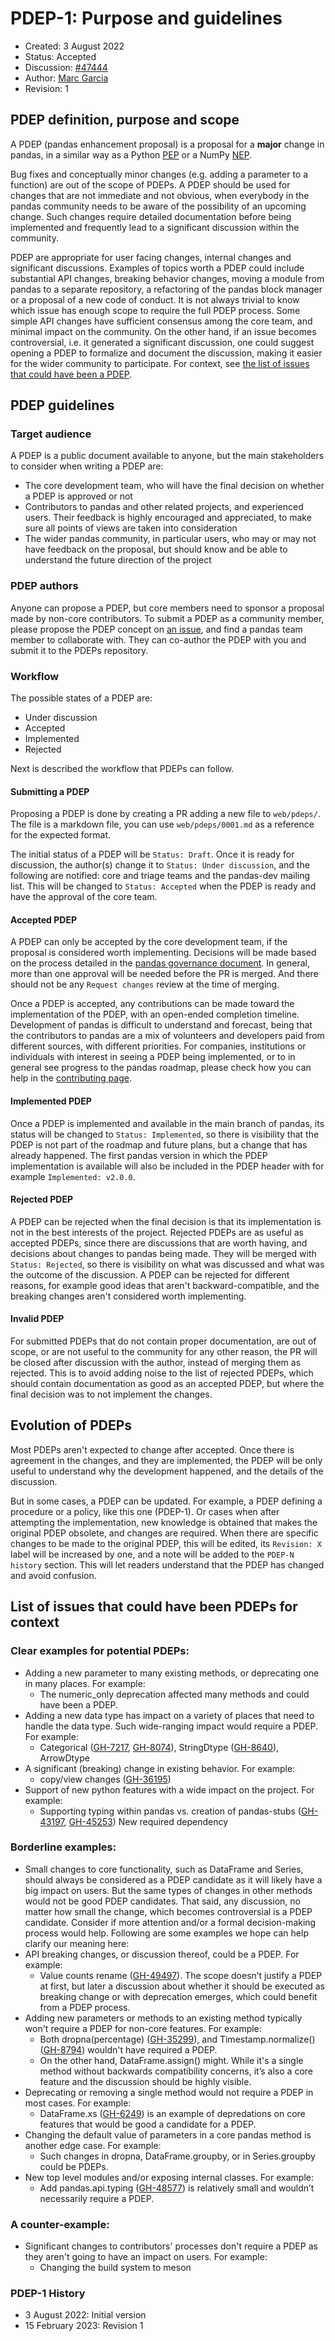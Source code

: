 # PDEP-1: Purpose and guidelines

- Created: 3 August 2022
- Status: Accepted
- Discussion: [#47444](https://github.com/pandas-dev/pandas/pull/47444)
- Author: [Marc Garcia](https://github.com/datapythonista)
- Revision: 1

## PDEP definition, purpose and scope

A PDEP (pandas enhancement proposal) is a proposal for a **major** change in
pandas, in a similar way as a Python [PEP](https://peps.python.org/pep-0001/)
or a NumPy [NEP](https://numpy.org/neps/nep-0000.html).

Bug fixes and conceptually minor changes (e.g. adding a parameter to a function) are out of the
scope of PDEPs. A PDEP should be used for changes that are not immediate and not obvious, when
everybody in the pandas community needs to be aware of the possibility of an upcoming change.
Such changes require detailed documentation before being implemented and frequently lead to a
significant discussion within the community.

PDEP are appropriate for user facing changes, internal changes and significant discussions.
Examples of topics worth a PDEP could include substantial API changes, breaking behavior changes,
moving a module from pandas to a separate repository, a refactoring of the pandas block manager
or a proposal of a new code of conduct. It is not always trivial to know which issue has enough
scope to require the full PDEP process. Some simple API changes have sufficient consensus among
the core team, and minimal impact on the community. On the other hand, if an issue becomes
controversial, i.e. it generated a significant discussion, one could suggest opening a PDEP to
formalize and document the discussion, making it easier for the wider community to participate.
For context, see [the list of issues that could have been a PDEP](#List-of-issues).

## PDEP guidelines

### Target audience

A PDEP is a public document available to anyone, but the main stakeholders to
consider when writing a PDEP are:

- The core development team, who will have the final decision on whether a PDEP
  is approved or not
- Contributors to pandas and other related projects, and experienced users. Their
  feedback is highly encouraged and appreciated, to make sure all points of views
  are taken into consideration
- The wider pandas community, in particular users, who may or may not have feedback
  on the proposal, but should know and be able to understand the future direction of
  the project

### PDEP authors

Anyone can propose a PDEP, but core members need to sponsor a proposal made by non-core
contributors. To submit a PDEP as a community member, please propose the PDEP concept on
[an issue](https://github.com/pandas-dev/pandas/issues/new/choose), and find a pandas team
member to collaborate with. They can co-author the PDEP with you and submit it to the PDEPs
repository.

### Workflow

The possible states of a PDEP are:

- Under discussion
- Accepted
- Implemented
- Rejected

Next is described the workflow that PDEPs can follow.

#### Submitting a PDEP

Proposing a PDEP is done by creating a PR adding a new file to `web/pdeps/`.
The file is a markdown file, you can use `web/pdeps/0001.md` as a reference
for the expected format.

The initial status of a PDEP will be `Status: Draft`. Once it is ready for discussion, the author(s)
change it to `Status: Under discussion`, and the following are notified: core and triage teams
and the pandas-dev mailing list. This will be changed to `Status: Accepted` when the PDEP is ready
and have the approval of the core team.


#### Accepted PDEP

A PDEP can only be accepted by the core development team, if the proposal is considered
worth implementing. Decisions will be made based on the process detailed in the
[pandas governance document](https://github.com/pandas-dev/pandas-governance/blob/master/governance.md).
In general, more than one approval will be needed before the PR is merged. And
there should not be any `Request changes` review at the time of merging.

Once a PDEP is accepted, any contributions can be made toward the implementation of the PDEP,
with an open-ended completion timeline. Development of pandas is difficult to understand and
forecast, being that the contributors to pandas are a mix of volunteers and developers paid from different sources,
with different priorities. For companies, institutions or individuals with interest in seeing a
PDEP being implemented, or to in general see progress to the pandas roadmap, please check how
you can help in the [contributing page](/contribute.html).

#### Implemented PDEP

Once a PDEP is implemented and available in the main branch of pandas, its
status will be changed to `Status: Implemented`, so there is visibility that the PDEP
is not part of the roadmap and future plans, but a change that has already
happened. The first pandas version in which the PDEP implementation is
available will also be included in the PDEP header with for example
`Implemented: v2.0.0`.

#### Rejected PDEP

A PDEP can be rejected when the final decision is that its implementation is
not in the best interests of the project. Rejected PDEPs are as useful as accepted
PDEPs, since there are discussions that are worth having, and decisions about
changes to pandas being made. They will be merged with `Status: Rejected`, so
there is visibility on what was discussed and what was the outcome of the
discussion. A PDEP can be rejected for different reasons, for example good ideas
that aren't backward-compatible, and the breaking changes aren't considered worth
implementing.

#### Invalid PDEP

For submitted PDEPs that do not contain proper documentation, are out of scope, or
are not useful to the community for any other reason, the PR will be closed after
discussion with the author, instead of merging them as rejected. This is to avoid
adding noise to the list of rejected PDEPs, which should contain documentation as
good as an accepted PDEP, but where the final decision was to not implement the changes.

## Evolution of PDEPs

Most PDEPs aren't expected to change after accepted. Once there is agreement in the changes,
and they are implemented, the PDEP will be only useful to understand why the development happened,
and the details of the discussion.

But in some cases, a PDEP can be updated. For example, a PDEP defining a procedure or
a policy, like this one (PDEP-1). Or cases when after attempting the implementation,
new knowledge is obtained that makes the original PDEP obsolete, and changes are
required. When there are specific changes to be made to the original PDEP, this will
be edited, its `Revision: X` label will be increased by one, and a note will be added
to the `PDEP-N history` section. This will let readers understand that the PDEP has
changed and avoid confusion.

## <a id="List-of-issues"></a> List of issues that could have been PDEPs for context
### Clear examples for potential PDEPs:
- Adding a new parameter to many existing methods, or deprecating one in many places. For example:
  - The numeric_only deprecation affected many methods and could have been a PDEP.
- Adding a new data type has impact on a variety of places that need to handle the data type.
  Such wide-ranging impact would require a PDEP. For example:
  - Categorical ([GH-7217][7217], [GH-8074][8074]), StringDtype ([GH-8640][8640]), ArrowDtype
- A significant (breaking) change in existing behavior. For example:
  - copy/view changes ([GH-36195][36195])
- Support of new python features with a wide impact on the project. For example:
  - Supporting typing within pandas vs. creation of pandas-stubs ([GH-43197][43197],
    [GH-45253][45253]) New required dependency

### Borderline examples:
- Small changes to core functionality, such as DataFrame and Series, should always be considered
  as a PDEP candidate as it will likely have a big impact on users. But the same types of
  changes in other methods would not be good PDEP candidates. That said, any discussion, no
  matter how small the change, which becomes controversial is a PDEP candidate. Consider if more
  attention and/or a formal decision-making process would help. Following are some examples we
  hope can help clarify our meaning here:
- API breaking changes, or discussion thereof, could be a PDEP. For example:
  - Value counts rename ([GH-49497][49497]). The scope doesn’t justify a PDEP at first, but later a
    discussion about whether it should be executed as breaking change or with deprecation
    emerges, which could benefit from a PDEP process.
- Adding new parameters or methods to an existing method typically won't require a PDEP for
  non-core features. For example:
  - Both dropna(percentage) ([GH-35299][35299]), and Timestamp.normalize() ([GH-8794][8794])
    wouldn't have required a PDEP.
  - On the other hand, DataFrame.assign() might. While it's a single method without backwards
    compatibility concerns, it’s also a core feature and the discussion should be highly visible.
- Deprecating or removing a single method would not require a PDEP in most cases. For example:
  - DataFrame.xs ([GH-6249][6249]) is an example of depredations on core features that would be
    good a candidate for a PDEP.
- Changing the default value of parameters in a core pandas method is another edge case. For
  example:
  - Such changes in dropna,  DataFrame.groupby, or in Series.groupby could be PDEPs.
- New top level modules and/or exposing internal classes. For example:
  - Add pandas.api.typing ([GH-48577][48577]) is relatively small and wouldn’t necessarily
    require a PDEP.

### A counter-example:
- Significant changes to contributors' processes don't require a PDEP as they aren't going to
  have an impact on users. For example:
  - Changing the build system to meson


### PDEP-1 History

- 3 August 2022: Initial version
- 15 February 2023: Revision 1

[7217]: https://github.com/pandas-dev/pandas/pull/7217
[8074]: https://github.com/pandas-dev/pandas/issues/8074
[8640]: https://github.com/pandas-dev/pandas/issues/8640
[36195]: https://github.com/pandas-dev/pandas/issues/36195
[43197]: https://github.com/pandas-dev/pandas/issues/43197
[45253]: https://github.com/pandas-dev/pandas/issues/45253
[49497]: https://github.com/pandas-dev/pandas/issues/49497
[35299]: https://github.com/pandas-dev/pandas/issues/35299
[8794]: https://github.com/pandas-dev/pandas/issues/8794
[6249]: https://github.com/pandas-dev/pandas/issues/6249
[48577]: https://github.com/pandas-dev/pandas/issues/48577
